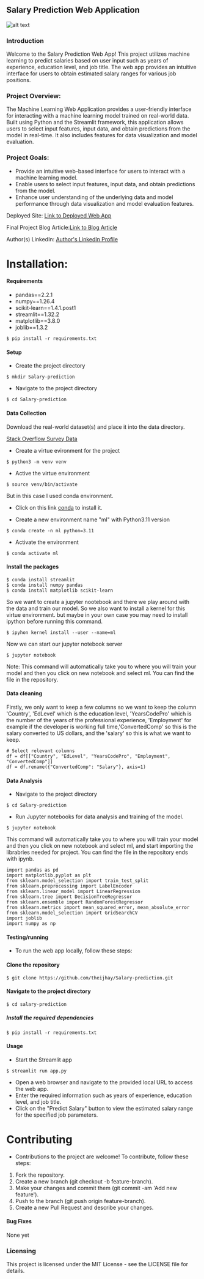 ## Salary Prediction Web Application

![alt text](https://i.imgur.com/eLke1Xd.png)

### Introduction
Welcome to the Salary Prediction Web App! This project utilizes machine learning to predict salaries based on user input such as years of experience, education level, and job title. The web app provides an intuitive interface for users to obtain estimated salary ranges for various job positions.

### Project Overview:

The Machine Learning Web Application provides a user-friendly interface for interacting with a machine learning model trained on real-world data. Built using Python and the Streamlit framework, this application allows users to select input features, input data, and obtain predictions from the model in real-time. It also includes features for data visualization and model evaluation.

### Project Goals:

- Provide an intuitive web-based interface for users to interact with a machine learning model.
- Enable users to select input features, input data, and obtain predictions from the model.
- Enhance user understanding of the underlying data and model performance through data visualization and model evaluation features.

Deployed Site: [Link to Deployed Web App](https://sdprediction.streamlit.app/)

Final Project Blog Article:[Link to Blog Article](https://www.linkedin.com/pulse/empowering-careers-building-data-driven-salary-prediction-isaac-8bijf/)

Author(s) LinkedIn: [Author's LinkedIn Profile](https://www.linkedin.com/in/olawaleisaac/)


# Installation:

#### Requirements
- pandas==2.2.1
- numpy==1.26.4
- scikit-learn==1.4.1.post1
- streamlit==1.32.2
- matplotlib==3.8.0
- joblib==1.3.2

```
$ pip install -r requirements.txt 
```

#### Setup
- Create the project directory
```
$ mkdir Salary-prediction 
``` 

- Navigate to the project directory
```
$ cd Salary-prediction
```

#### Data Collection

Download the real-world dataset(s) and place it into the data directory.

[Stack Overflow Survey Data](https://insights.stackoverflow.com/survey)


- Create a virtue evironment for the project
```
$ python3 -m venv venv
```

- Active the virtue environment
```
$ source venv/bin/activate 
```

But in this case I used conda environment.
- Click on this link [conda](https://docs.anaconda.com/free/miniconda/#quick-command-line-install) to install it.

- Create a new environment name "ml" with Python3.11 version
```
$ conda create -n ml python=3.11
```

- Activate the environment
```
$ conda activate ml
```

#### Install the packages
```
$ conda install streamlit
$ conda install numpy pandas
$ conda install matplotlib scikit-learn
```

So we want to create a jupyter nootebook and 
there we play around with the data and train our model.
So we also want to install a kernel for this virtue environment.
but maybe in your own case you may need to install ipython before running this command.

```
$ ipyhon kernel install --user --name=ml
```

Now we can start our jupyter notebook server

```
$ jupyter notebook
```

Note: This command will automatically take you to where you will train your model
and then you click on new notebook and select ml. You can find the file in the repository.


#### Data cleaning
Firstly, we only want to keep a few columns so we want to keep the 
column 'Country', 'EdLevel' which is the education level, 'YearsCodePro' which is the number 
of the years of the professional experience, 'Employment' for example if the developer is working full time,'ConvertedComp' so this is the salary converted to US dollars, and the 'salary' so this is what we want to keep.

```
# Select relevant columns
df = df[["Country", "EdLevel", "YearsCodePro", "Employment", "ConvertedComp"]]
df = df.rename({"ConvertedComp": "Salary"}, axis=1)
```

#### Data Analysis
- Navigate to the project directory

```
$ cd Salary-prediction
```
- Run Jupyter notebooks for data analysis and training of the model.

```
$ jupyter notebook
```
This command will automatically take you to where you will train your model
and then you click on new notebook and select ml, and start importing the librabries needed for project. You can find the file in the repository ends with ipynb.

```
import pandas as pd
import matplotlib.pyplot as plt
from sklearn.model_selection import train_test_split
from sklearn.preprocessing import LabelEncoder
from sklearn.linear_model import LinearRegression
from sklearn.tree import DecisionTreeRegressor
from sklearn.ensemble import RandomForestRegressor
from sklearn.metrics import mean_squared_error, mean_absolute_error
from sklearn.model_selection import GridSearchCV
import joblib
import numpy as np
```


#### Testing/running 
- To run the web app locally, follow these steps:

#### Clone the repository
```
$ git clone https://github.com/theijhay/Salary-prediction.git
```
#### Navigate to the project directory
```
$ cd salary-prediction
```
##### Install the required dependencies
```
$ pip install -r requirements.txt
```
#### Usage
- Start the Streamlit app
```
$ streamlit run app.py
```

- Open a web browser and navigate to the provided local URL to access the web app.
- Enter the required information such as years of experience, education level, and job title.
- Click on the "Predict Salary" button to view the estimated salary range for the specified job parameters.

# Contributing

- Contributions to the project are welcome! To contribute, follow these steps:

1. Fork the repository.
2. Create a new branch (git checkout -b feature-branch).
3. Make your changes and commit them (git commit -am 'Add new feature').
4. Push to the branch (git push origin feature-branch).
5. Create a new Pull Request and describe your changes.

#### Bug Fixes
None yet

### Licensing
This project is licensed under the MIT License - see the LICENSE file for details.